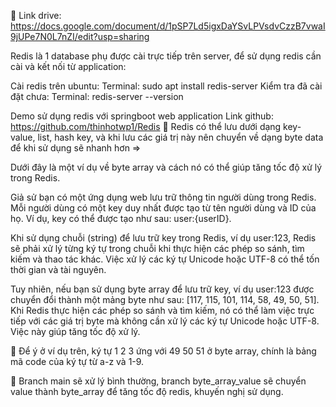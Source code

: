 🍹 Link drive: https://docs.google.com/document/d/1pSP7Ld5igxDaYSvLPVsdvCzzB7vwaI9jUPe7N0L7nZI/edit?usp=sharing

Redis là 1 database phụ được cài trực tiếp trên server, để sử dụng redis cần cài và kết nối từ application:

Cài redis trên ubuntu: Terminal: sudo apt install redis-server
Kiểm tra đã cài đặt chưa: Terminal: redis-server --version

Demo sử dụng redis với springboot web application Link github: https://github.com/thinhotwp1/Redis
🔢 Redis có thể lưu dưới dạng key-value, list, hash key, và khi lưu các giá trị này nên chuyển về dạng byte data để khi sử dụng sẽ nhanh hơn =>

Dưới đây là một ví dụ về byte array và cách nó có thể giúp tăng tốc độ xử lý trong Redis.

Giả sử bạn có một ứng dụng web lưu trữ thông tin người dùng trong Redis. Mỗi người dùng có một key duy nhất được tạo từ tên người dùng và ID của họ. Ví dụ, key có thể được tạo như sau: user:{userID}.

Khi sử dụng chuỗi (string) để lưu trữ key trong Redis, ví dụ user:123, Redis sẽ phải xử lý từng ký tự trong chuỗi khi thực hiện các phép so sánh, tìm kiếm và thao tác khác. Việc xử lý các ký tự Unicode hoặc UTF-8 có thể tốn thời gian và tài nguyên.

Tuy nhiên, nếu bạn sử dụng byte array để lưu trữ key, ví dụ user:123 được chuyển đổi thành một mảng byte như sau: [117, 115, 101, 114, 58, 49, 50, 51]. Khi Redis thực hiện các phép so sánh và tìm kiếm, nó có thể làm việc trực tiếp với các giá trị byte mà không cần xử lý các ký tự Unicode hoặc UTF-8. Việc này giúp tăng tốc độ xử lý.

👶 Để ý ở ví dụ trên, ký tự 1 2 3 ứng với 49 50 51 ở byte array, chính là bảng mã code của ký tự từ a-z và 1-9.

🥉 Branch main sẽ xử lý bình thường, branch byte_array_value sẽ chuyển value thành byte_array để tăng tốc độ redis, khuyến nghị sử dụng.
